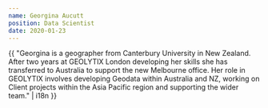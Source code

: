 ```yaml
---
name: Georgina Aucutt
position: Data Scientist
date: 2020-01-23
---
```


{{ "Georgina is a geographer from Canterbury University in New Zealand. After two years at GEOLYTIX London developing her skills she has transferred to Australia to support the new Melbourne office. Her role in GEOLYTIX involves developing Geodata within Australia and NZ, working on Client projects within the Asia Pacific region and supporting the wider team." | i18n }}
